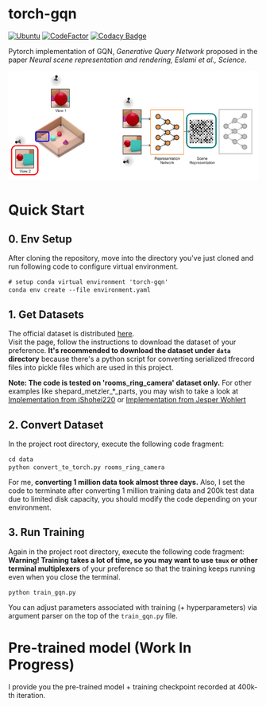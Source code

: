 # torch-gqn

[![Ubuntu](https://github.com/DveloperY0115/torch-gqn/actions/workflows/ubuntu.yml/badge.svg)](https://github.com/DveloperY0115/torch-gqn/actions/workflows/ubuntu.yml)
[![CodeFactor](https://www.codefactor.io/repository/github/dvelopery0115/torch-gqn/badge/main)](https://www.codefactor.io/repository/github/dvelopery0115/torch-gqn/overview/main)
[![Codacy Badge](https://app.codacy.com/project/badge/Grade/9aaaa67b6a904f538b01b00b7a1b6e8a)](https://www.codacy.com/gh/DveloperY0115/torch-gqn/dashboard?utm_source=github.com&amp;utm_medium=referral&amp;utm_content=DveloperY0115/torch-gqn&amp;utm_campaign=Badge_Grade)

Pytorch implementation of GQN, *Generative Query Network* proposed in the paper *Neural scene representation and rendering, Eslami et al., Science*.

![Overall Structure of GQN](./media/gqn_overall.png)

# Quick Start

## 0. Env Setup
After cloning the repository, move into the directory you've just cloned and run following code to configure virtual environment.
```
# setup conda virtual environment 'torch-gqn'
conda env create --file environment.yaml
```

## 1. Get Datasets
The official dataset is distributed [here](https://github.com/deepmind/gqn-datasets).  
Visit the page, follow the instructions to download the dataset of your preference. **It's recommended to download the dataset under `data` directory** because there's a python script for converting serialized tfrecord files into pickle files which are used in this project.

**Note: The code is tested on 'rooms_ring_camera' dataset only.** For other examples like shepard_metzler_\*_parts, you may wish to take a look at [Implementation from iShohei220](https://github.com/iShohei220/torch-gqn) or [Implementation from Jesper Wohlert](https://github.com/wohlert/generative-query-network-pytorch)

## 2. Convert Dataset
In the project root directory, execute the following code fragment:
```
cd data
python convert_to_torch.py rooms_ring_camera
```
For me, **converting 1 million data took almost three days.** Also, I set the code to terminate after converting 1 million training data and 200k test data due to limited disk capacity, you should modify the code depending on your environment.

## 3. Run Training
Again in the project root directory, execute the following code fragment:  
**Warning! Training takes a lot of time, so you may want to use `tmux` or other terminal multiplexers** of your preference so that the training keeps running even when you close the terminal. 
```
python train_gqn.py
```
You can adjust parameters associated with training (+ hyperparameters) via argument parser on the top of the `train_gqn.py` file.

# Pre-trained model (Work In Progress)
I provide you the pre-trained model + training checkpoint recorded at 400k-th iteration.
